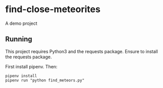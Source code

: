 # find-close-meteorites
A demo project

## Running

This project requires Python3 and the requests package.  Ensure to install the requests package.

First install pipenv. Then:

```
pipenv install
pipenv run "python find_meteors.py"
```
